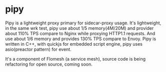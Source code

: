 # pipy
Pipy is a lightweight proxy primary for sidecar-proxy usage. It's lightweight, in the same wrk test, pipy use about 1/5 memory(4M/20M) and provider about 110% TPS compare to Nginx while proxying HTTP1.1 requests. And use about 1/6 memory and provides 130% TPS compare to Envoy. Pipy is written in C++, with quickjs for embedded script engine, pipy uses asio(preactor pattern) for event. 

It's a component of Flomesh (a service mesh), source code is being refactoring for open source, coming soon.
